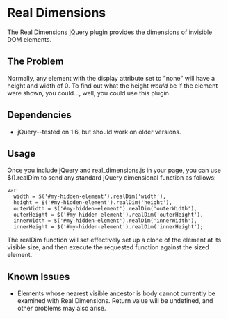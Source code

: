 Real Dimensions
===============

The Real Dimensions jQuery plugin provides the dimensions of invisible DOM elements.

The Problem
-----------

Normally, any element with the display attribute set to "none" will have a height
and width of 0. To find out what the height *would* be if the element were shown,
you could..., well, you could use this plugin.

Dependencies
------------

- jQuery--tested on 1.6, but should work on older versions.

Usage
-----

Once you include jQuery and real_dimensions.js in your page, you can use $().realDim
to send any standard jQuery dimensional function as follows:

    var
      width = $('#my-hidden-element').realDim('width'),
      height = $('#my-hidden-element').realDim('height'),
      outerWidth = $('#my-hidden-element').realDim('outerWidth'),
      outerHeight = $('#my-hidden-element').realDim('outerHeight'),
      innerWidth = $('#my-hidden-element').realDim('innerWidth'),
      innerHeight = $('#my-hidden-element').realDim('innerHeight');

The realDim function will set effectively set up a clone of the element at its visible
size, and then execute the requested function against the sized element.

Known Issues
------------

- Elements whose nearest visible ancestor is body cannot currently be examined with
  Real Dimensions. Return value will be undefined, and other problems may also arise.